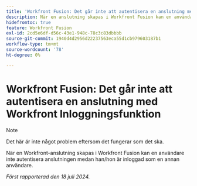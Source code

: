 ```yaml
---
title: 'Workfront Fusion: Det går inte att autentisera en anslutning med Workfront Inloggningsfunktion'
description: När en anslutning skapas i Workfront Fusion kan en användare inte autentisera anslutningen medan han/hon är inloggad som en annan användare.
hidefromtoc: true
feature: Workfront Fusion
exl-id: 2cd5e6df-d56c-43e1-948c-78c3c83dbbbb
source-git-commit: 1940d4d2956d22237563eca55d1cb979603187b1
workflow-type: tm+mt
source-wordcount: '78'
ht-degree: 0%

---
```


# Workfront Fusion: Det går inte att autentisera en anslutning med Workfront Inloggningsfunktion

>[!NOTE]
>
>Det här är inte något problem eftersom det fungerar som det ska.

När en Workfront-anslutning skapas i Workfront Fusion kan en användare inte autentisera anslutningen medan han/hon är inloggad som en annan användare.

_Först rapporterad den 18 juli 2024._

<!--CHECK ME - 1 VIEW APRIL-JUNE 2025-->

